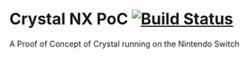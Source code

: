 # Crystal NX PoC [![Build Status](https://travis-ci.com/Thog/crystal_nx_poc.svg?branch=master)](https://travis-ci.com/Thog/crystal_nx_poc)

A Proof of Concept of Crystal running on the Nintendo Switch
